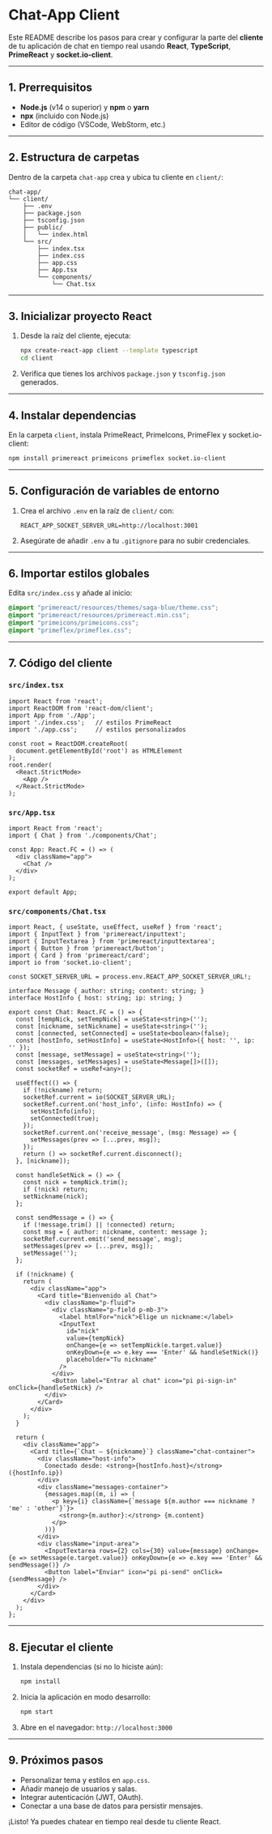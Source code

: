 # Chat-App Client

Este README describe los pasos para crear y configurar la parte del **cliente** de tu aplicación de chat en tiempo real usando **React**, **TypeScript**, **PrimeReact** y **socket.io-client**.

---

## 1. Prerrequisitos

* **Node.js** (v14 o superior) y **npm** o **yarn**
* **npx** (incluido con Node.js)
* Editor de código (VSCode, WebStorm, etc.)

---

## 2. Estructura de carpetas

Dentro de la carpeta `chat-app` crea y ubica tu cliente en `client/`:

```
chat-app/
└── client/
    ├── .env
    ├── package.json
    ├── tsconfig.json
    ├── public/
    │   └── index.html
    └── src/
        ├── index.tsx
        ├── index.css
        ├── app.css
        ├── App.tsx
        └── components/
            └── Chat.tsx
```

---

## 3. Inicializar proyecto React

1. Desde la raíz del cliente, ejecuta:

   ```bash
   npx create-react-app client --template typescript
   cd client
   ```
2. Verifica que tienes los archivos `package.json` y `tsconfig.json` generados.

---

## 4. Instalar dependencias

En la carpeta `client`, instala PrimeReact, PrimeIcons, PrimeFlex y socket.io-client:

```bash
npm install primereact primeicons primeflex socket.io-client
```

---

## 5. Configuración de variables de entorno

1. Crea el archivo `.env` en la raíz de `client/` con:

   ```dotenv
   REACT_APP_SOCKET_SERVER_URL=http://localhost:3001
   ```
2. Asegúrate de añadir `.env` a tu `.gitignore` para no subir credenciales.

---

## 6. Importar estilos globales

Edita `src/index.css` y añade al inicio:

```css
@import "primereact/resources/themes/saga-blue/theme.css";
@import "primereact/resources/primereact.min.css";
@import "primeicons/primeicons.css";
@import "primeflex/primeflex.css";
```

---

## 7. Código del cliente

### `src/index.tsx`

```tsx
import React from 'react';
import ReactDOM from 'react-dom/client';
import App from './App';
import './index.css';   // estilos PrimeReact
import './app.css';     // estilos personalizados

const root = ReactDOM.createRoot(
  document.getElementById('root') as HTMLElement
);
root.render(
  <React.StrictMode>
    <App />
  </React.StrictMode>
);
```

### `src/App.tsx`

```tsx
import React from 'react';
import { Chat } from './components/Chat';

const App: React.FC = () => (
  <div className="app">
    <Chat />
  </div>
);

export default App;
```

### `src/components/Chat.tsx`

```tsx
import React, { useState, useEffect, useRef } from 'react';
import { InputText } from 'primereact/inputtext';
import { InputTextarea } from 'primereact/inputtextarea';
import { Button } from 'primereact/button';
import { Card } from 'primereact/card';
import io from 'socket.io-client';

const SOCKET_SERVER_URL = process.env.REACT_APP_SOCKET_SERVER_URL!;

interface Message { author: string; content: string; }
interface HostInfo { host: string; ip: string; }

export const Chat: React.FC = () => {
  const [tempNick, setTempNick] = useState<string>('');
  const [nickname, setNickname] = useState<string>('');
  const [connected, setConnected] = useState<boolean>(false);
  const [hostInfo, setHostInfo] = useState<HostInfo>({ host: '', ip: '' });
  const [message, setMessage] = useState<string>('');
  const [messages, setMessages] = useState<Message[]>([]);
  const socketRef = useRef<any>();

  useEffect(() => {
    if (!nickname) return;
    socketRef.current = io(SOCKET_SERVER_URL);
    socketRef.current.on('host_info', (info: HostInfo) => {
      setHostInfo(info);
      setConnected(true);
    });
    socketRef.current.on('receive_message', (msg: Message) => {
      setMessages(prev => [...prev, msg]);
    });
    return () => socketRef.current.disconnect();
  }, [nickname]);

  const handleSetNick = () => {
    const nick = tempNick.trim();
    if (!nick) return;
    setNickname(nick);
  };

  const sendMessage = () => {
    if (!message.trim() || !connected) return;
    const msg = { author: nickname, content: message };
    socketRef.current.emit('send_message', msg);
    setMessages(prev => [...prev, msg]);
    setMessage('');
  };

  if (!nickname) {
    return (
      <div className="app">
        <Card title="Bienvenido al Chat">
          <div className="p-fluid">
            <div className="p-field p-mb-3">
              <label htmlFor="nick">Elige un nickname:</label>
              <InputText
                id="nick"
                value={tempNick}
                onChange={e => setTempNick(e.target.value)}
                onKeyDown={e => e.key === 'Enter' && handleSetNick()}
                placeholder="Tu nickname"
              />
            </div>
            <Button label="Entrar al chat" icon="pi pi-sign-in" onClick={handleSetNick} />
          </div>
        </Card>
      </div>
    );
  }

  return (
    <div className="app">
      <Card title={`Chat — ${nickname}`} className="chat-container">
        <div className="host-info">
          Conectado desde: <strong>{hostInfo.host}</strong> ({hostInfo.ip})
        </div>
        <div className="messages-container">
          {messages.map((m, i) => (
            <p key={i} className={`message ${m.author === nickname ? 'me' : 'other'}`}>
              <strong>{m.author}:</strong> {m.content}
            </p>
          ))}
        </div>
        <div className="input-area">
          <InputTextarea rows={2} cols={30} value={message} onChange={e => setMessage(e.target.value)} onKeyDown={e => e.key === 'Enter' && sendMessage()} />
          <Button label="Enviar" icon="pi pi-send" onClick={sendMessage} />
        </div>
      </Card>
    </div>
  );
};
```

---

## 8. Ejecutar el cliente

1. Instala dependencias (si no lo hiciste aún):

   ```bash
   npm install
   ```
2. Inicia la aplicación en modo desarrollo:

   ```bash
   npm start
   ```
3. Abre en el navegador: `http://localhost:3000`

---

## 9. Próximos pasos

* Personalizar tema y estilos en `app.css`.
* Añadir manejo de usuarios y salas.
* Integrar autenticación (JWT, OAuth).
* Conectar a una base de datos para persistir mensajes.

¡Listo! Ya puedes chatear en tiempo real desde tu cliente React.
